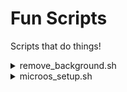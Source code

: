 # Fun Scripts

Scripts that do things!

<details>
<summary>remove_background.sh</summary>  

> &nbsp;  
> Pulls everything required to create a docker image that:  
> * Runs a local web server
> * Takes an input image
> * Attempts to remove the background using [rembg](https://github.com/danielgatis/rembg)
> * Auto-downloads the output
</details>

<details>
<summary>microos_setup.sh</summary>

> &nbsp;  
> A setup script for a fresh [MicroOS]([url](https://microos.opensuse.org/)) install.  
> * Installs tmux  
> * Installs [Portainer](https://www.portainer.io/)
> * Creates a systemd service to auto-run Portainer
> * Enables that service
</details>
